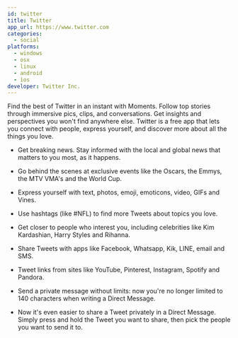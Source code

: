 ```yaml
---
id: twitter
title: Twitter
app_url: https://www.twitter.com
categories:
  - social
platforms:
  - windows
  - osx
  - linux
  - android
  - ios
developer: Twitter Inc.
---
```

Find the best of Twitter in an instant with Moments. Follow top stories through immersive pics, clips, and conversations. Get insights and perspectives you won't find anywhere else.
Twitter is a free app that lets you connect with people, express yourself, and discover more about all the things you love.

* Get breaking news. Stay informed with the local and global news that matters to you most, as it happens.

* Go behind the scenes at exclusive events like the Oscars, the Emmys, the MTV VMA's and the World Cup.

* Express yourself with text, photos, emoji, emoticons, video, GIFs and Vines.

* Use hashtags (like #NFL) to find more Tweets about topics you love.

* Get closer to people who interest you, including celebrities like Kim Kardashian, Harry Styles and Rihanna.

* Share Tweets with apps like Facebook, Whatsapp, Kik, LINE, email and SMS.

* Tweet links from sites like YouTube, Pinterest, Instagram, Spotify and Pandora.

* Send a private message without limits: now you're no longer limited to 140 characters when writing a Direct Message.

* Now it's even easier to share a Tweet privately in a Direct Message. Simply press and hold the Tweet you want to share, then pick the people you want to send it to.
